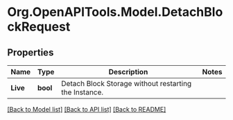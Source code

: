 # Org.OpenAPITools.Model.DetachBlockRequest

## Properties

Name | Type | Description | Notes
------------ | ------------- | ------------- | -------------
**Live** | **bool** | Detach Block Storage without restarting the Instance.  |   | Value | Description | | - | - -- -- | - -- -- -- -- -- | |   | true | Detach live, do not restart the instance. | |   | false | Restart the instance and detach the Block Storage. | | [optional] 

[[Back to Model list]](../README.md#documentation-for-models) [[Back to API list]](../README.md#documentation-for-api-endpoints) [[Back to README]](../README.md)

